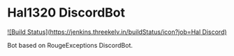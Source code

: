 # Hal1320 DiscordBot 
[![Build Status](https://jenkins.threekelv.in/buildStatus/icon?job=Hal Discord)](https://jenkins.threekelv.in/job/Hal%20Discord/)

Bot based on RougeExceptions DiscordBot.